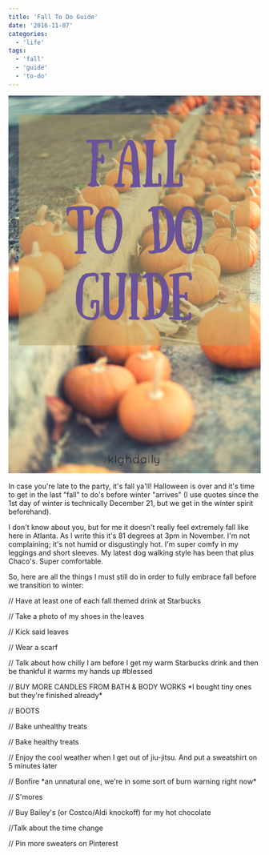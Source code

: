 ```yaml
---
title: 'Fall To Do Guide'
date: '2016-11-07'
categories:
  - 'life'
tags:
  - 'fall'
  - 'guide'
  - 'to-do'
---
```


![fall to do guide](images/FallToDoGuide-683x1024.png)

In case you're late to the party, it's fall ya'll! Halloween is over and it's time to get in the last "fall" to do's before winter "arrives" (I use quotes since the 1st day of winter is technically December 21, but we get in the winter spirit beforehand).

I don't know about you, but for me it doesn't really feel extremely fall like here in Atlanta. As I write this it's 81 degrees at 3pm in November. I'm not complaining; it's not humid or disgustingly hot. I'm super comfy in my leggings and short sleeves. My latest dog walking style has been that plus Chaco's. Super comfortable.

So, here are all the things I must still do in order to fully embrace fall before we transition to winter:

// Have at least one of each fall themed drink at Starbucks

// Take a photo of my shoes in the leaves

// Kick said leaves

// Wear a scarf

// Talk about how chilly I am before I get my warm Starbucks drink and then be thankful it warms my hands up #blessed

// BUY MORE CANDLES FROM BATH & BODY WORKS \*I bought tiny ones but they're finished already\*

// BOOTS

// Bake unhealthy treats

// Bake healthy treats

// Enjoy the cool weather when I get out of jiu-jitsu. And put a sweatshirt on 5 minutes later

// Bonfire \*an unnatural one, we're in some sort of burn warning right now\*

// S'mores

// Buy Bailey's (or Costco/Aldi knockoff) for my hot chocolate

//Talk about the time change

// Pin more sweaters on Pinterest
